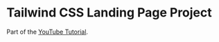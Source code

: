 # Tailwind CSS Landing Page Project 

Part of the [YouTube Tutorial](https://www.youtube.com/watch?v=NRagrTU_v8o).
